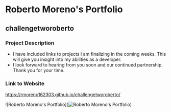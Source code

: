 # Roberto Moreno's Portfolio

## challengetworoberto

### Project Description 
* I have included links to projects I am finalizing in the coming weeks. This will give you insight into my abilities as a developer. 
* I look forward to hearing from you soon and our continued partnership. 
Thank you for your time. 

### Link to Website
https://rmoreno162303.github.io/challengetworoberto/


![Roberto Moreno's Portfolio](![Roberto Moreno's Portfolio](https://user-images.githubusercontent.com/105377377/176100676-ecc95600-8cf5-4270-9409-fe224737f577.jpeg))
